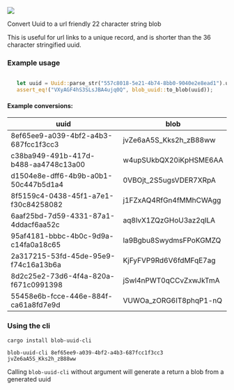 
[![](https://travis-ci.org/ivanceras/blob-uuid.svg?branch=master)](https://travis-ci.org/ivanceras/blob-uuid)

Convert Uuid to a url friendly 22 character string blob

This is useful for url links to a unique record,  and is shorter than the 36 character stringified uuid.


### Example usage

```rust

   let uuid = Uuid::parse_str("557c8018-5e21-4b74-8bb0-9040e2e8ead1").unwrap();
   assert_eq!("VXyAGF4hS3SLsJBA4ujq0Q", blob_uuid::to_blob(uuid));
```


#### Example conversions:
uuid                                    |   blob
----------------------------------------|-------------------------
 8ef65ee9-a039-4bf2-a4b3-687fcc1f3cc3   |   jvZe6aA5S_Kks2h_zB88ww
 c38ba949-491b-417d-b488-aa4748c13a00   |   w4upSUkbQX20iKpHSME6AA
 d1504e8e-dff6-4b9b-a0b1-50c447b5d1a4   |   0VBOjt_2S5ugsVDER7XRpA
 8f5159c4-0438-45f1-a7e1-f30c84258082   |   j1FZxAQ4RfGn4fMMhCWAgg
 6aaf25bd-7d59-4331-87a1-4ddacf6aa52c   |   aq8lvX1ZQzGHoU3az2qlLA
 95af4181-bbbc-4b0c-9d9a-c14fa0a18c65   |   la9Bgbu8SwydmsFPoKGMZQ
 2a317215-53fd-45de-95e9-f74c16a13b6a   |   KjFyFVP9Rd6V6fdMFqE7ag
 8d2c25e2-73d6-4f4a-820a-f671c0991398   |   jSwl4nPWT0qCCvZxwJkTmA
 55458e6b-fcce-446e-884f-ca61a8fd7e9d   |   VUWOa_zORG6IT8phqP1-nQ


### Using the cli
```
cargo install blob-uuid-cli

blob-uuid-cli 8ef65ee9-a039-4bf2-a4b3-687fcc1f3cc3
jvZe6aA5S_Kks2h_zB88ww
```
Calling `blob-uuid-cli` without argument will generate a return a blob from a generated uuid

